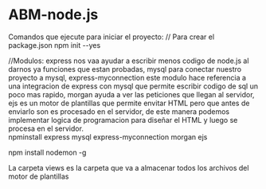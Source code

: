 # ABM-node.js
Comandos que ejecute para iniciar el proyecto:
// Para crear el package.json
npm init --yes


//Modulos: express nos vaa ayudar a escribir menos codigo de node.js al darnos ya funciones que estan probadas, mysql para conectar nuestro proyecto a mysql, express-myconnection este modulo hace referencia a una integracion de express con mysql que permite escribir codigo de sql un poco mas rapido, morgan ayuda a ver las peticiones que llegan al servidor, ejs es un motor de plantillas que permite envitar HTML pero que antes de enviarlo son es procesado en el servidor, de este manera podemos implementar logica de programacion para diseñar el HTML y luego se procesa en el servidor.  
npminstall express mysql express-myconnection morgan ejs 

npm install nodemon -g

La carpeta views es la carpeta que va a almacenar todos los archivos del motor de plantillas